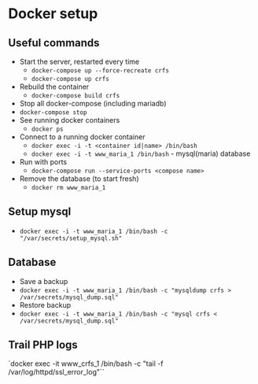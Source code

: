 # Docker setup

## Useful commands
* Start the server, restarted every time
  * `docker-compose up --force-recreate crfs`
  * `docker-compose up crfs`
* Rebuild the container
  * `docker-compose build crfs`
*  Stop all docker-compose (including mariadb)
  * `docker-compose stop`
* See running docker containers
  * `docker ps`
* Connect to a running docker container
  * `docker exec -i -t <container id|name> /bin/bash`
  * `docker exec -i -t www_maria_1 /bin/bash` - mysql(maria) database
* Run with ports
  * `docker-compose run --service-ports <compose name>`
* Remove the database (to start fresh)
  * `docker rm www_maria_1`

## Setup mysql
* `docker exec -i -t www_maria_1 /bin/bash -c "/var/secrets/setup_mysql.sh"`

## Database
* Save a backup
* `docker exec -i -t www_maria_1 /bin/bash -c "mysqldump crfs > /var/secrets/mysql_dump.sql"`
* Restore backup
* `docker exec -i -t www_maria_1 /bin/bash -c "mysql crfs < /var/secrets/mysql_dump.sql"`


## Trail PHP logs
`docker exec -it www_crfs_1 /bin/bash -c "tail -f /var/log/httpd/ssl_error_log"``
